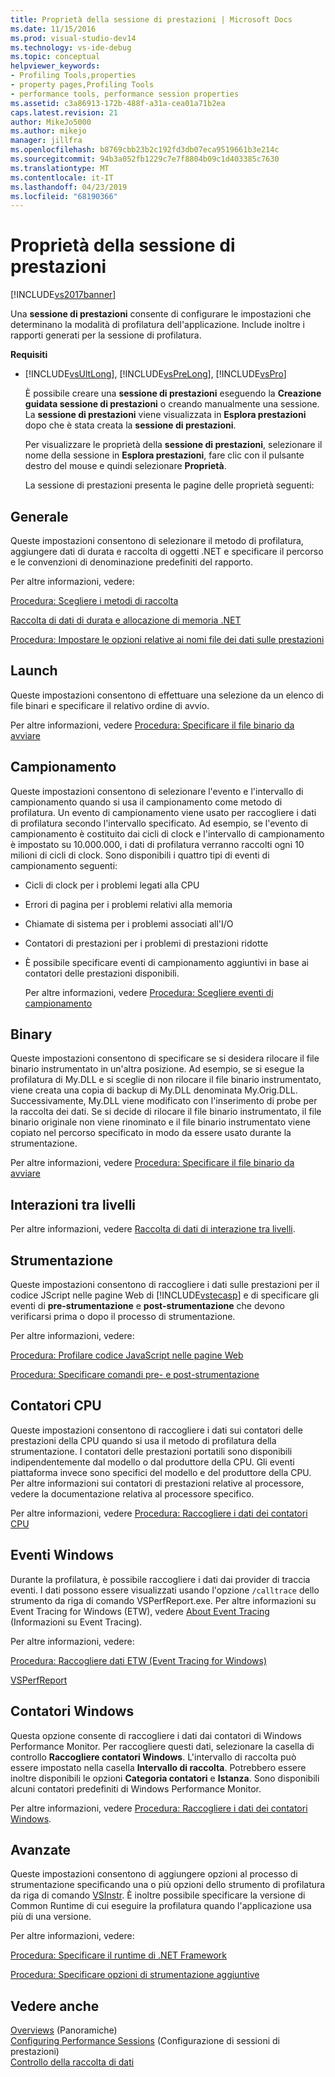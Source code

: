 ```yaml
---
title: Proprietà della sessione di prestazioni | Microsoft Docs
ms.date: 11/15/2016
ms.prod: visual-studio-dev14
ms.technology: vs-ide-debug
ms.topic: conceptual
helpviewer_keywords:
- Profiling Tools,properties
- property pages,Profiling Tools
- performance tools, performance session properties
ms.assetid: c3a86913-172b-488f-a31a-cea01a71b2ea
caps.latest.revision: 21
author: MikeJo5000
ms.author: mikejo
manager: jillfra
ms.openlocfilehash: b8769cbb23b2c192fd3db07eca9519661b3e214c
ms.sourcegitcommit: 94b3a052fb1229c7e7f8804b09c1d403385c7630
ms.translationtype: MT
ms.contentlocale: it-IT
ms.lasthandoff: 04/23/2019
ms.locfileid: "68190366"
---
```

# <a name="performance-session-properties"></a>Proprietà della sessione di prestazioni
[!INCLUDE[vs2017banner](../includes/vs2017banner.md)]

Una **sessione di prestazioni** consente di configurare le impostazioni che determinano la modalità di profilatura dell'applicazione. Include inoltre i rapporti generati per la sessione di profilatura.  
  
 **Requisiti**  
  
- [!INCLUDE[vsUltLong](../includes/vsultlong-md.md)], [!INCLUDE[vsPreLong](../includes/vsprelong-md.md)], [!INCLUDE[vsPro](../includes/vspro-md.md)]  
  
  È possibile creare una **sessione di prestazioni** eseguendo la **Creazione guidata sessione di prestazioni** o creando manualmente una sessione. La **sessione di prestazioni** viene visualizzata in **Esplora prestazioni** dopo che è stata creata la **sessione di prestazioni**.  
  
  Per visualizzare le proprietà della **sessione di prestazioni**, selezionare il nome della sessione in **Esplora prestazioni**, fare clic con il pulsante destro del mouse e quindi selezionare **Proprietà**.  
  
  La sessione di prestazioni presenta le pagine delle proprietà seguenti:  
  
## <a name="general"></a>Generale  
 Queste impostazioni consentono di selezionare il metodo di profilatura, aggiungere dati di durata e raccolta di oggetti .NET e specificare il percorso e le convenzioni di denominazione predefiniti del rapporto.  
  
 Per altre informazioni, vedere:  
  
 [Procedura: Scegliere i metodi di raccolta](../profiling/how-to-choose-collection-methods.md)  
  
 [Raccolta di dati di durata e allocazione di memoria .NET](../profiling/collecting-dotnet-memory-allocation-and-lifetime-data.md)  
  
 [Procedura: Impostare le opzioni relative ai nomi file dei dati sulle prestazioni](../profiling/how-to-set-performance-data-file-name-options.md)  
  
## <a name="launch"></a>Launch  
 Queste impostazioni consentono di effettuare una selezione da un elenco di file binari e specificare il relativo ordine di avvio.  
  
 Per altre informazioni, vedere [Procedura: Specificare il file binario da avviare](../profiling/how-to-specify-the-binary-to-start.md)  
  
## <a name="sampling"></a>Campionamento  
 Queste impostazioni consentono di selezionare l'evento e l'intervallo di campionamento quando si usa il campionamento come metodo di profilatura. Un evento di campionamento viene usato per raccogliere i dati di profilatura secondo l'intervallo specificato. Ad esempio, se l'evento di campionamento è costituito dai cicli di clock e l'intervallo di campionamento è impostato su 10.000.000, i dati di profilatura verranno raccolti ogni 10 milioni di cicli di clock. Sono disponibili i quattro tipi di eventi di campionamento seguenti:  
  
- Cicli di clock per i problemi legati alla CPU  
  
- Errori di pagina per i problemi relativi alla memoria  
  
- Chiamate di sistema per i problemi associati all'I/O  
  
- Contatori di prestazioni per i problemi di prestazioni ridotte  
  
- È possibile specificare eventi di campionamento aggiuntivi in base ai contatori delle prestazioni disponibili.  
  
  Per altre informazioni, vedere [Procedura: Scegliere eventi di campionamento](../profiling/how-to-choose-sampling-events.md)  
  
## <a name="binary"></a>Binary  
 Queste impostazioni consentono di specificare se si desidera rilocare il file binario instrumentato in un'altra posizione. Ad esempio, se si esegue la profilatura di My.DLL e si sceglie di non rilocare il file binario instrumentato, viene creata una copia di backup di My.DLL denominata My.Orig.DLL. Successivamente, My.DLL viene modificato con l'inserimento di probe per la raccolta dei dati. Se si decide di rilocare il file binario instrumentato, il file binario originale non viene rinominato e il file binario instrumentato viene copiato nel percorso specificato in modo da essere usato durante la strumentazione.  
  
 Per altre informazioni, vedere [Procedura: Specificare il file binario da avviare](../profiling/how-to-specify-the-binary-to-start.md)  
  
## <a name="tier-interactions"></a>Interazioni tra livelli  
 Per altre informazioni, vedere [Raccolta di dati di interazione tra livelli](../profiling/collecting-tier-interaction-data.md).  
  
## <a name="instrumentation"></a>Strumentazione  
 Queste impostazioni consentono di raccogliere i dati sulle prestazioni per il codice JScript nelle pagine Web di [!INCLUDE[vstecasp](../includes/vstecasp-md.md)] e di specificare gli eventi di **pre-strumentazione** e **post-strumentazione** che devono verificarsi prima o dopo il processo di strumentazione.  
  
 Per altre informazioni, vedere:  
  
 [Procedura: Profilare codice JavaScript nelle pagine Web](../profiling/how-to-profile-javascript-code-in-web-pages.md)  
  
 [Procedura: Specificare comandi pre- e post-strumentazione](../profiling/how-to-specify-pre-and-post-instrument-commands.md)  
  
## <a name="cpu-counters"></a>Contatori CPU  
 Queste impostazioni consentono di raccogliere i dati sui contatori delle prestazioni della CPU quando si usa il metodo di profilatura della strumentazione. I contatori delle prestazioni portatili sono disponibili indipendentemente dal modello o dal produttore della CPU. Gli eventi piattaforma invece sono specifici del modello e del produttore della CPU. Per altre informazioni sui contatori di prestazioni relative al processore, vedere la documentazione relativa al processore specifico.  
  
 Per altre informazioni, vedere [Procedura: Raccogliere i dati dei contatori CPU](../profiling/how-to-collect-cpu-counter-data.md)  
  
## <a name="windows-events"></a>Eventi Windows  
 Durante la profilatura, è possibile raccogliere i dati dai provider di traccia eventi. I dati possono essere visualizzati usando l'opzione `/calltrace` dello strumento da riga di comando VSPerfReport.exe. Per altre informazioni su Event Tracing for Windows (ETW), vedere [About Event Tracing](http://go.microsoft.com/fwlink/?linkid=90752) (Informazioni su Event Tracing).  
  
 Per altre informazioni, vedere:  
  
 [Procedura: Raccogliere dati ETW (Event Tracing for Windows)](../profiling/how-to-collect-event-tracing-for-windows-etw-data.md)  
  
 [VSPerfReport](../profiling/vsperfreport.md)  
  
## <a name="windows-counters"></a>Contatori Windows  
 Questa opzione consente di raccogliere i dati dai contatori di Windows Performance Monitor. Per raccogliere questi dati, selezionare la casella di controllo **Raccogliere contatori Windows**. L'intervallo di raccolta può essere impostato nella casella **Intervallo di raccolta**. Potrebbero essere inoltre disponibili le opzioni **Categoria contatori** e **Istanza**. Sono disponibili alcuni contatori predefiniti di Windows Performance Monitor.  
  
 Per altre informazioni, vedere [Procedura: Raccogliere i dati dei contatori Windows](../profiling/how-to-collect-windows-counter-data.md).  
  
## <a name="advanced"></a>Avanzate  
 Queste impostazioni consentono di aggiungere opzioni al processo di strumentazione specificando una o più opzioni dello strumento di profilatura da riga di comando [VSInstr](../profiling/vsinstr.md). È inoltre possibile specificare la versione di Common Runtime di cui eseguire la profilatura quando l'applicazione usa più di una versione.  
  
 Per altre informazioni, vedere:  
  
 [Procedura: Specificare il runtime di .NET Framework](../profiling/how-to-specify-the-dotnet-framework-runtime.md)  
  
 [Procedura: Specificare opzioni di strumentazione aggiuntive](../profiling/how-to-specify-additional-instrumentation-options.md)  
  
## <a name="see-also"></a>Vedere anche  
 [Overviews](../profiling/overviews-performance-tools.md)  (Panoramiche)  
 [Configuring Performance Sessions](../profiling/configuring-performance-sessions.md)  (Configurazione di sessioni di prestazioni)  
 [Controllo della raccolta di dati](../profiling/controlling-data-collection.md)
